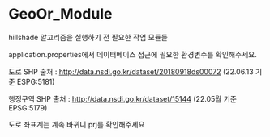 # GeoOr_Module
hillshade 알고리즘을 실행하기 전 필요한 작업 모듈들

application.properties에서 데이터베이스 접근에 필요한 환경변수를 확인해주세요.

도로 SHP 출처 : http://data.nsdi.go.kr/dataset/20180918ds00072 (22.06.13 기준 ESPG:5181)

행정구역 SHP 출처 : http://data.nsdi.go.kr/dataset/15144 (22.05월 기준 EPSG:5179)

도로 좌표계는 계속 바뀌니 prj를 확인해주세요